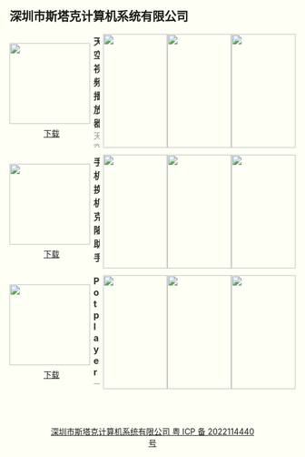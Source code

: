 ## 深圳市斯塔克计算机系统有限公司

<style>html {background: #fefff5;} #content h2 {height: 0; display: none;} body .page-header {background-color: #fefff5; background-image: none; border-bottom: 1px dashed; color: #333; padding: 1rem;} body .project-tagline {margin: 0;} .site-footer {display: none;}</style>
<section style="display: flex; justify-content: space-between; align-items: center; margin-bottom: 12px;">
	<div style="display: flex; flex-direction: column;">
		<img style="width: 142px; height: 142px; min-width: 142px; margin-right: 6px;" src="https://swsdl.vivo.com.cn/appstore/developer/icon/20210901/202109012103126e0ue.png"/>
		<a style="margin: 6px auto 0;" href="https://swsdl.vivo.com.cn/appstore/developer/icon/20210901/202109012103126e0ue.png">下载</a>
	</div>
	<div style="max-height: 200px; overflow: hidden;">
		<b style="font-size: 16px;color: #333;">天空视频播放器</b>
		<p style="margin: 0; font-size: 14px;color: #999;">天空视频播放器是一款本地视频播放器，可以流畅地播放本地高清视频文件。
--支持不同格式的视频。
--自带自我视频创作功能，加入简单而又有实用的视频编辑功能。
--隐私加密设置，留下自我的空间。</p>
	</div>
	<div style="display: flex; margin-left: 6px;">
		<img style="width: 113px; height: 200px; min-width: 113px"
src="https://swsdl.vivo.com.cn/appstore/developer/screenshot/20210901/202109012104325s3p9.png"/>
		<img style="width: 113px; height: 200px; min-width: 113px" src="https://swsdl.vivo.com.cn/appstore/developer/screenshot/20210901/20210901210437463q4.png"/>
		<img style="width: 113px; height: 200px; min-width: 113px" src="https://swsdl.vivo.com.cn/appstore/developer/screenshot/20210901/202109012104430mllu.png"/>
	</div>
</section>


<section style="display: flex; justify-content: space-between; align-items: center; margin-bottom: 12px;">
	<div style="display: flex; flex-direction: column;">
		<img style="width: 142px; height: 142px; min-width: 142px; margin-right: 6px;" src="https://swsdl.vivo.com.cn/appstore/developer/icon/20210925/2021092516232204yg7.png"/>
		<a style="margin: 6px auto 0;" href="https://swsdl.vivo.com.cn/appstore/developer/icon/20210925/2021092516232204yg7.png">下载</a>
	</div>
	<div style="max-height: 200px; overflow: hidden;">
		<b style="font-size: 16px;color: #333;">手机换机克隆助手</b>
		<p style="margin: 0; font-size: 14px;color: #999;">一键解决你搬家克隆换机的问题！换机搬家不再愁！
无需数据线，不需要电脑, 让你轻松克隆换机成功！
【给您安全、快速、简单、便捷的搬家克隆体验】
具备以下特色：
1.手机克隆搬家
无论是通讯录个人信息，还是照片、视频等重要数据，都可以从旧手机数据一键迁移到新手机，换机更轻松更方便。
2.不限机型
新旧手机上直接安装即可使用，不受品牌及系统版本影响，解决数据搬家难题。
3.操作简单
不用连接电脑、摆脱数据线、一键搞定数据迁移。</p>
	</div>
	<div style="display: flex; margin-left: 6px;">
		<img style="width: 113px; height: 200px; min-width: 113px"
src="https://swsdl.vivo.com.cn/appstore/developer/screenshot/20210925/202109251625500lsh9.png"/>
		<img style="width: 113px; height: 200px; min-width: 113px" src="https://swsdl.vivo.com.cn/appstore/developer/screenshot/20210925/202109251625554ysoy.png"/>
		<img style="width: 113px; height: 200px; min-width: 113px" src="https://swsdl.vivo.com.cn/appstore/developer/screenshot/20210925/202109251626007na1g.png"/>
	</div>
</section>


<section style="display: flex; justify-content: space-between; align-items: center; margin-bottom: 12px;">
	<div style="display: flex; flex-direction: column;">
		<img style="width: 142px; height: 142px; min-width: 142px; margin-right: 6px;" src="https://swsdl.vivo.com.cn/appstore/developer/icon/20210607/202106072204447pjvt.png"/>
		<a style="margin: 6px auto 0;" href="https://swsdl.vivo.com.cn/appstore/developer/icon/20210607/202106072204447pjvt.png">下载</a>
	</div>
	<div style="max-height: 200px; overflow: hidden;">
		<b style="font-size: 16px;color: #333;">Potplayer</b>
		<p style="margin: 0; font-size: 14px;color: #999;">一款简单而实用的本地视频播放器；
自动识别手机中的所有视频，支持快速导入，拥有强大的视频解码能力，支持常用格式的视频播放；
内置简单便捷的视频编辑功能，如果碰到心动的视频片段，还能在这里裁剪下来保存哦；
精选高清主题壁纸，满足您各种类型的壁纸喜好。</p>
	</div>
	<div style="display: flex; margin-left: 6px;">
		<img style="width: 113px; height: 200px; min-width: 113px"
src="https://swsdl.vivo.com.cn/appstore/developer/screenshot/20220705/2022070517280865v9e.png"/>
		<img style="width: 113px; height: 200px; min-width: 113px" src="https://swsdl.vivo.com.cn/appstore/developer/screenshot/20220705/202207051728137iq9s.png"/>
		<img style="width: 113px; height: 200px; min-width: 113px" src="https://swsdl.vivo.com.cn/appstore/developer/screenshot/20220705/2022070517281837txj.png"/>
	</div>
</section>


<a style="display: block; margin: 4rem; text-align: center;" href="http://beian.miit.gov.cn/">深圳市斯塔克计算机系统有限公司 粤 ICP 备 2022114440 号</a>
